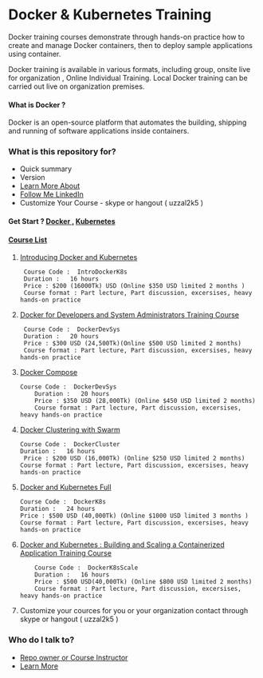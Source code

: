 # Docker & Kubernetes Training  #

Docker training courses demonstrate through hands-on practice how to create and manage Docker containers, then to deploy sample applications using container.

Docker training is available in various formats, including group, onsite live for organization , Online Individual Training. Local Docker training can be carried out live on organization  premises.

#### What is Docker ?
Docker is an open-source platform that automates the building, shipping and running of software applications inside containers.

### What is this repository for? ###

* Quick summary
* Version
* [Learn More About ](https://github.com/uzzal2k5)
* [ Follow Me LinkedIn ](https://www.linkedin.com/in/uzzal2k5)
* Customize Your Course - skype or hangout  ( uzzal2k5 ) 

#### Get Start ? [Docker ,](https://docker.com/) [Kubernetes](https://kubernetes.io/)
#### [ Course List ](https://github.com/uzzal2k5/docker_k8s_training/blob/master/README.md)

1) [Introducing Docker and Kubernetes](https://github.com/uzzal2k5/docker_k8s_training/blob/master/docker/introducing%20_docker_kubernetes.md)
    
        Course Code :  IntroDockerK8s
        Duration :   16 hours 
        Price : $200 (16000Tk) USD (Online $350 USD limited 2 months )
        Course format : Part lecture, Part discussion, excersises, heavy hands-on practice
              
2) [Docker for Developers and System Administrators Training Course](https://github.com/uzzal2k5/docker_k8s_training/blob/master/docker/developer_sysadmin.md)
        
        Course Code :  DockerDevSys
        Duration :   20 hours 
        Price : $300 USD (24,500Tk)(Online $500 USD limited 2 months)
        Course format : Part lecture, Part discussion, excersises, heavy hands-on practice
		
3)  [Docker Compose](https://github.com/uzzal2k5/docker_k8s_training/blob/master/docker/docker_compose.md)	
  	
	 
	 	Course Code :  DockerDevSys
       		Duration :   20 hours 
			Price : $350 USD (28,000Tk) (Online $450 USD limited 2 months)
        	Course format : Part lecture, Part discussion, excersises, heavy hands-on practice
              
4)  [Docker Clustering with Swarm](https://github.com/uzzal2k5/docker_k8s_training/blob/master/docker/docker_clustering_swarm.md)
    
        Course Code :  DockerCluster
        Duration :   16 hours 
       	 Price : $200 USD (16,000Tk) (Online $250 USD limited 2 months)
        Course format : Part lecture, Part discussion, excersises, heavy hands-on practice

5)  [Docker and Kubernetes Full](https://github.com/uzzal2k5/docker_k8s_training/blob/master/docker/docker_k8s_full.md)
        
        Course Code :  DockerK8s
        Duration :   24 hours 
        Price : $500 USD (40,000Tk) (Online $1000 USD limited 3 months )
        Course format : Part lecture, Part discussion, excersises, heavy hands-on practice

6)  [Docker and Kubernetes : Building and Scaling a Containerized Application Training Course](https://github.com/uzzal2k5/docker_k8s_training/blob/master/docker/docker_k8s_building_scaling.md)
        
        	Course Code :  DockerK8sScale
        	Duration :   16 hours 
			Price : $500 USD(40,000Tk) (Online $800 USD limited 2 months)
       	 	Course format : Part lecture, Part discussion, excersises, heavy hands-on practice
              

7) Customize your cources for you or your organization contact through skype or hangout ( uzzal2k5 )  
### Who do I talk to? ###

* [Repo owner or Course Instructor](https://www.linkedin.com/in/uzzal2k5)
* [Learn More](https://github.com/uzzal2k5) 


